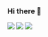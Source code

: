 ### Hi there 👋

<img src="https://img.shields.io/badge/isActive-true-4444ff.svg?logo=&style=for-the-badge">

<img src="https://github-readme-stats.vercel.app/api?username=syoch&theme=algolia&disable_animations=true">
<img src="https://github-readme-stats.vercel.app/api/top-langs/?username=syoch&theme=algolia&layout=compact&langs_count=10">
